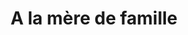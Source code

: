 ---
title: "A la mère de famille"
url: /saint-germain-en-laye/a-la-mere-de-famille/
shop: chocolat
---